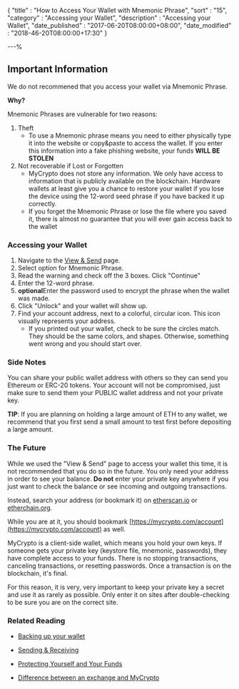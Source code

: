 {
"title" : "How to Access Your Wallet with Mnemonic Phrase",
"sort" : "15",
"category" : "Accessing your Wallet",
"description" : "Accessing your Wallet",
"date_published" : "2017-06-20T08:00:00+08:00",
"date_modified" : "2018-46-20T08:00:00+17:30"
}

---%

## Important Information

We do not recommened that you access your wallet via Mnemonic Phrase.

**Why?**

Mnemonic Phrases are vulnerable for two reasons:
1. Theft
    * To use a Mnemonic phrase means you need to either physically type it into the website or copy&paste to access the wallet. If you enter this information into a fake phishing website, your funds **WILL BE STOLEN**
2. Not recoverable if Lost or Forgotten
    * MyCrypto does not store any information. We only have access to information that is publicly available on the blockchain. Hardware wallets at least give you a chance to restore your wallet if you lose the device using the 12-word seed phrase if you have backed it up correctly.
    * If you forget the Mnemonic Phrase or lose the file where you saved it, there is almost no guarantee that you will ever gain access back to the wallet

### Accessing your Wallet

1. Navigate to the [View & Send](https://mycrypto.com/account) page.
2. Select option for Mnemonic Phrase.
3. Read the warning and check off the 3 boxes. Click "Continue"
4. Enter the 12-word phrase.
5. **optional**Enter the password used to encrypt the phrase when the wallet was made.
5. Click "Unlock" and your wallet will show up.
6. Find your account address, next to a colorful, circular icon. This icon visually represents your address.
   * If you printed out your wallet, check to be sure the circles match. They should be the same colors, and shapes. Otherwise, something went wrong and you should start over.

### Side Notes
You can share your public wallet address with others so they can send you Ethereum or ERC-20 tokens. Your account will not be compromised, just make sure to send them your PUBLIC wallet address and not your private key.

**TIP**: If you are planning on holding a large amount of ETH to any wallet, we recommend that you first send a small amount to test first before depositing a large amount.

### The Future

While we used the "View & Send" page to access your wallet this time, it is not recommended that you do so in the future. You only need your address in order to see your balance. **Do not** enter your private key anywhere if you just want to check the balance or see incoming and outgoing transactions.

Instead, search your address (or bookmark it) on [etherscan.io](https://etherscan.io) or [etherchain.org](https://www.etherchain.org/).

While you are at it, you should bookmark [https://mycrypto.com/account](https://mycrypto.com/account) as well.

MyCrypto is a client-side wallet, which means you hold your own keys. If someone gets your private key (keystore file, mnemonic, passwords), they have complete access to your funds. There is no stopping transactions, canceling transactions, or resetting passwords. Once a transaction is on the blockchain, it's final.

For this reason, it is very, very important to keep your private key a secret and use it as rarely as possible. Only enter it on sites after double-checking to be sure you are on the correct site.

### Related Reading

* [Backing up your wallet](https://support.mycrypto.com/getting-started/backing-up-your-new-wallet.html)

* [Sending & Receiving](https://support.mycrypto.com/send/)

* [Protecting Yourself and Your Funds](https://support.mycrypto.com/getting-started/protecting-yourself-and-your-funds.html)

* [Difference between an exchange and MyCrypto](https://support.mycrypto.com/getting-started/whats-the-difference-between-an-exchange-and-mycrypto.html)
